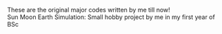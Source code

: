 These are the original major codes written by me till now!  
Sun Moon Earth Simulation: Small hobby project by me in my first year of BSc
